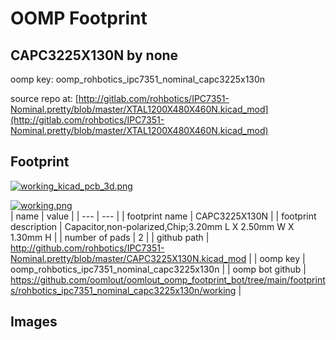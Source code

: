# OOMP Footprint  
## CAPC3225X130N  by none  
  
oomp key: oomp_rohbotics_ipc7351_nominal_capc3225x130n  
  
source repo at: [http://gitlab.com/rohbotics/IPC7351-Nominal.pretty/blob/master/XTAL1200X480X460N.kicad_mod](http://gitlab.com/rohbotics/IPC7351-Nominal.pretty/blob/master/XTAL1200X480X460N.kicad_mod)  
## Footprint  
  
[![working_kicad_pcb_3d.png](working_kicad_pcb_3d_600.png)](working_kicad_pcb_3d.png)  
  
[![working.png](working_600.png)](working.png)  
| name | value | 
| --- | --- | 
| footprint name | CAPC3225X130N | 
| footprint description | Capacitor,non-polarized,Chip;3.20mm L X 2.50mm W X 1.30mm H | 
| number of pads | 2 | 
| github path | http://github.com/rohbotics/IPC7351-Nominal.pretty/blob/master/CAPC3225X130N.kicad_mod | 
| oomp key | oomp_rohbotics_ipc7351_nominal_capc3225x130n | 
| oomp bot github | https://github.com/oomlout/oomlout_oomp_footprint_bot/tree/main/footprints/rohbotics_ipc7351_nominal_capc3225x130n/working | 
## Images  
